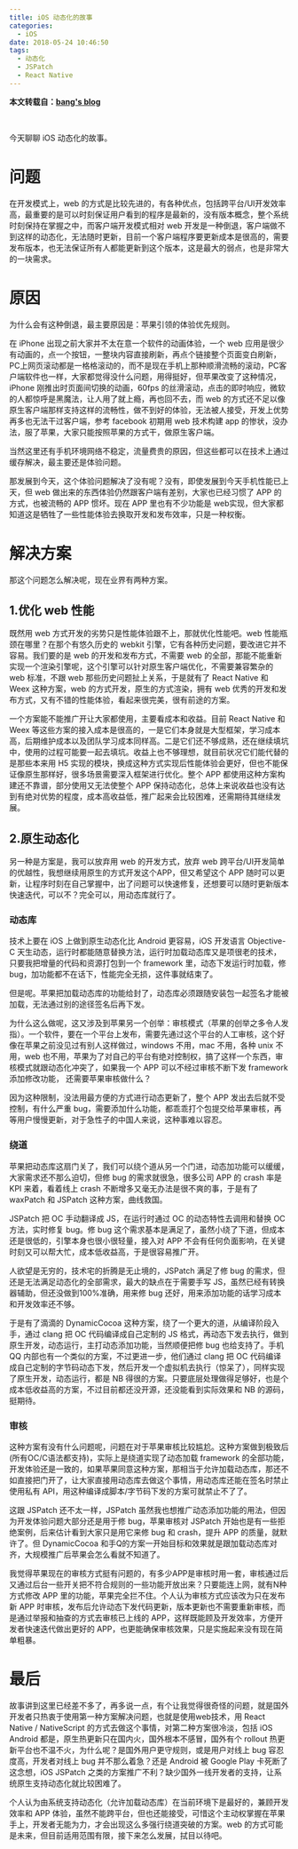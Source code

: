 ```yaml
---
title: iOS 动态化的故事
categories:
  - iOS
date: 2018-05-24 10:46:50
tags:
  - 动态化
  - JSPatch
  - React Native
---
```

**本文转载自：[bang's blog](http://blog.cnbang.net/tech/3286/)**

&nbsp;

今天聊聊 iOS 动态化的故事。

# 问题
在开发模式上，web 的方式是比较先进的，有各种优点，包括跨平台/UI开发效率高，最重要的是可以时刻保证用户看到的程序是最新的，没有版本概念，整个系统时刻保持在掌握之中，而客户端开发模式相对 web 开发是一种倒退，客户端做不到这样的动态化，无法随时更新，目前一个客户端程序要更新成本是很高的，需要发布版本，也无法保证所有人都能更新到这个版本，这是最大的弱点，也是非常大的一块需求。

# 原因
为什么会有这种倒退，最主要原因是：苹果引领的体验优先规则。

在 iPhone 出现之前大家并不太在意一个软件的动画体验，一个 web 应用是很少有动画的，点一个按钮，一整块内容直接刷新，再点个链接整个页面变白刷新，PC上网页滚动都是一格格滚动的，而不是现在手机上那种顺滑流畅的滚动，PC客户端软件也一样，大家都觉得没什么问题，用得挺好，但苹果改变了这种情况，iPhone 刚推出时页面间切换的动画，60fps 的丝滑滚动，点击的即时响应，微软的人都惊呼是黑魔法，让人用了就上瘾，再也回不去，而 web 的方式还不足以像原生客户端那样支持这样的流畅性，做不到好的体验，无法被人接受，开发上优势再多也无法干过客户端，参考 facebook 初期用 web 技术构建 app 的惨状，没办法，服了苹果，大家只能按照苹果的方式干，做原生客户端。

当然这里还有手机环境网络不稳定，流量费贵的原因，但这些都可以在技术上通过缓存解决，最主要还是体验问题。

那发展到今天，这个体验问题解决了没有呢？没有，即使发展到今天手机性能已上天，但 web 做出来的东西体验仍然跟客户端有差别，大家也已经习惯了 APP 的方式，也被流畅的 APP 惯坏。现在 APP 里也有不少功能是 web实现，但大家都知道这是牺牲了一些性能体验去换取开发和发布效率，只是一种权衡。

# 解决方案
那这个问题怎么解决呢，现在业界有两种方案。

## 1.优化 web 性能
既然用 web 方式开发的劣势只是性能体验跟不上，那就优化性能吧。web 性能瓶颈在哪里？在那个有悠久历史的 webkit 引擎，它有各种历史问题，要改进它并不容易。我们要的是 web 的开发和发布方式，不需要 web 的全部，那能不能重新实现一个渲染引擎呢，这个引擎可以针对原生客户端优化，不需要兼容繁杂的 web 标准，不跟 web 那些历史问题扯上关系，于是就有了 React Native 和 Weex 这种方案，web 的方式开发，原生的方式渲染，拥有 web 优秀的开发和发布方式，又有不错的性能体验，看起来很完美，很有前途的方案。

一个方案能不能推广开让大家都使用，主要看成本和收益。目前 React Native 和 Weex 等这些方案的接入成本是很高的，一是它们本身就是大型框架，学习成本高，后期维护成本以及团队学习成本同样高。二是它们还不够成熟，还在继续填坑中，使用的过程可能要一起去填坑。收益上也不够理想，就目前状况它们能代替的是那些本来用 H5 实现的模块，换成这种方式实现后性能体验会更好，但也不能保证像原生那样好，很多场景需要深入框架进行优化。整个 APP 都使用这种方案构建还不靠谱，部分使用又无法使整个 APP 保持动态化，总体上来说收益也没有达到有绝对优势的程度，成本高收益低，推广起来会比较困难，还需期待其继续发展。

## 2.原生动态化
另一种是方案是，我可以放弃用 web 的开发方式，放弃 web 跨平台/UI开发简单的优越性，我想继续用原生的方式开发这个APP，但又希望这个 APP 随时可以更新，让程序时刻在自己掌握中，出了问题可以快速修复，还想要可以随时更新版本快速迭代，可以不？完全可以，用动态库就行了。

### 动态库
技术上要在 iOS 上做到原生动态化比 Android 更容易，iOS 开发语言 Objective-C 天生动态，运行时都能随意替换方法，运行时加载动态库又是项很老的技术，只要我把增量的代码和资源打包到一个 framework 里，动态下发运行时加载，修 bug，加功能都不在话下，性能完全无损，这件事就结束了。

但是呢。苹果把加载动态库的功能给封了，动态库必须跟随安装包一起签名才能被加载，无法通过别的途径签名后再下发。

为什么这么做呢，这又涉及到苹果另一个创举：审核模式（苹果的创举之多令人发指）。一个软件，要在一个平台上发布，需要先通过这个平台的人工审核，这个好像在苹果之前没见过有别人这样做过，windows 不用，mac 不用，各种 unix 不用，web 也不用，苹果为了对自己的平台有绝对控制权，搞了这样一个东西，审核模式就跟动态化冲突了，如果我一个 APP 可以不经过审核不断下发 framework 添加修改功能， 还需要苹果审核做什么？

因为这种限制，没法用最方便的方式进行动态更新了，整个 APP 发出去后就不受控制，有什么严重 bug，需要添加什么功能，都乖乖打个包提交给苹果审核，再等用户慢慢更新，对于急性子的中国人来说，这种事难以容忍。

### 绕道
苹果把动态库这扇门关了，我们可以绕个道从另一个门进，动态加功能可以缓缓，大家需求还不那么迫切，但修 bug 的需求就很急，很多公司 APP 的 crash 率是 KPI 来着，看着线上 crash 不断增多又毫无办法是很不爽的事，于是有了 waxPatch 和 JSPatch 这种方案，曲线救国。

JSPatch 把 OC 手动翻译成 JS，在运行时通过 OC 的动态特性去调用和替换 OC 方法，实时修复 bug。修 bug 这个需求基本是满足了，虽然小绕了下道，但成本还是很低的，引擎本身也很小很轻量，接入对 APP 不会有任何负面影响，在关键时刻又可以帮大忙，成本低收益高，于是很容易推广开。

人欲望是无穷的，技术宅的折腾是无止境的，JSPatch 满足了修 bug 的需求，但还是无法满足动态化的全部需求，最大的缺点在于需要手写 JS，虽然已经有转换器辅助，但还没做到100%准确，用来修 bug 还好，用来添加功能的话学习成本和开发效率还不够。

于是有了滴滴的 DynamicCocoa 这种方案，绕了一个更大的道，从编译阶段入手，通过 clang 把 OC 代码编译成自己定制的 JS 格式，再动态下发去执行，做到原生开发，动态运行，主打动态添加功能，当然顺便把修 bug 也给支持了。手机 QQ 内部也有一个类似的方案，不过更进一步，他们通过 clang 把 OC 代码编译成自己定制的字节码动态下发，然后开发一个虚拟机去执行（惊呆了），同样实现了原生开发，动态运行，都是 NB 得很的方案。只要底层处理做得足够好，也是个成本低收益高的方案，不过目前都还没开源，还没能看到实际效果和 NB 的源码，挺期待。

### 审核
这种方案有没有什么问题呢，问题在对于苹果审核比较尴尬。这种方案做到极致后(所有OC/C语法都支持)，实际上是绕道实现了动态加载 framework 的全部功能，开发体验还是一致的，如果苹果同意这种方案，那相当于允许加载动态库，那还不如直接把门开了，让大家直接用动态库去做这个事情，用动态库还能在签名时禁止使用私有 API，用这种编译成脚本/字节码下发的方案可就禁止不了了。

这跟 JSPatch 还不太一样，JSPatch 虽然我也想推广动态添加功能的用法，但因为开发体验问题大部分还是用于修 bug，苹果审核对 JSPatch 开始也是有一些拒绝案例，后来估计看到大家只是用它来修 bug 和 crash，提升 APP 的质量，就默许了。但 DynamicCocoa 和手Q的方案一开始目标和效果就是跟加载动态库对齐，大规模推广后苹果会怎么看就不知道了。

我觉得苹果现在的审核方式挺有问题的，有多少APP是审核时用一套，审核通过后又通过后台一些开关把不符合规则的一些功能开放出来？只要能连上网，就有N种方式修改 APP 里的功能，苹果完全拦不住。个人认为审核方式应该改为只在发布新 APP 时审核，发布后允许动态下发代码更新，版本更新也不需要重新审核，而是通过举报和抽查的方式去审核已上线的 APP，这样既能顾及开发效率，方便开发者快速迭代做出更好的 APP，也更能确保审核效果，只是实施起来没有现在简单粗暴。

# 最后
故事讲到这里已经差不多了，再多说一点，有个让我觉得很奇怪的问题，就是国外开发者只热衷于使用第一种方案解决问题，也就是使用web技术，用 React Native / NativeScript 的方式去做这个事情，对第二种方案很冷淡，包括 iOS Android 都是，原生热更新只在国内火，国外根本不感冒，国外有个 rollout 热更新平台也不温不火，为什么呢？是国外用户更守规则，或是用户对线上 bug 容忍度高，开发者对线上 bug 并不那么着急？还是 Android 被 Google Play 卡死断了这念想，iOS JSPatch 之类的方案推广不利？缺少国外一线开发者的支持，让系统原生支持动态化就比较困难了。

个人认为由系统支持动态化（允许加载动态库）在当前环境下是最好的，兼顾开发效率和 APP 体验，虽然不能跨平台，但也还能接受，可惜这个主动权掌握在苹果手上，开发者无能为力，才会出现这么多强行绕道突破的方案。web 的方式可能是未来，但目前适用范围有限，接下来怎么发展，拭目以待吧。